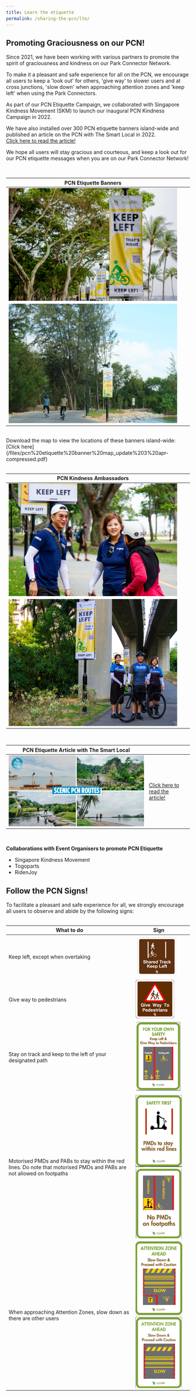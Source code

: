 ```yaml
---
title: Learn the etiquette
permalink: /sharing-the-pcn/lte/
---
```

##   Promoting Graciousness on our PCN!

Since 2021, we have been working with various partners to promote the spirit of graciousness and kindness on our Park Connector Network.

To make it a pleasant and safe experience for all on the PCN, we encourage all users to keep a 'look out' for others, 'give way' to slower users and at cross junctions, 'slow down' when approaching attention zones and 'keep left' when using the Park Connectors.

As part of our PCN Etiquette Campaign, we collaborated with Singapore Kindness Movement (SKM) to launch our inaugural PCN Kindness Campaign in 2022.

We have also installed over 300 PCN etiquette banners island-wide and published an article on the PCN with The Smart Local in 2022. <br>[Click here to read the article!](https://thesmartlocal.com/read/park-connectors-singapore/)

We hope all users will stay gracious and courteous, and keep a look out for our PCN etiquette messages when you are on our Park Connector Network!

<br>

| **PCN Etiquette Banners**  |  |  |
| -------- | -------- | -------- |
|  ![](/images/etiquette%20banner%20prp2.jpeg)   |  |  |
|  ![](/images/etiquette%20banner%20otter.jpeg)  |  |  |

<br>
Download the map to view the locations of these banners island-wide: [Click here](/files/pcn%20etiquette%20banner%20map_update%203%20apr-compressed.pdf)
<br>
<br>

|  **PCN Kindness Ambassadors**  |  |  |
| -------- | -------- | -------- |
| ![](/images/pcn%20kindness%20ambassadors.jpeg)  |   |  |
| ![](/images/pcn%20kindness%20ambassadors%20mbg.jpeg)  |   |  |

<br>

| **PCN Etiquette Article with The Smart Local** |  |  |
| -------- | -------- | -------- |
|  ![](/images/tsl%20article.jpeg)  | [Click here to read the article!](https://thesmartlocal.com/read/park-connectors-singapore/)    |  |

<br>

**Collaborations with Event Organisers to promote PCN Etiquette** 


* Singapore Kindness Movement <br>
* Togoparts <br>
* RidenJoy <br> 



## Follow the PCN Signs!


To facilitate a pleasant and safe experience for all, we strongly encourage all users to observe and abide by the following signs:
<br>
<br>

| What to do | Sign | |
| -------- | -------- | -------- |
Keep left, except when overtaking     | ![Alt text for image on Isomer site](/images/Keep%20left%20except%20when%20overtaking.png)    |
Give way to pedestrians | ![Alt text for image on Isomer site](/images/Give%20way%20to%20pedestrains.png) |
Stay on track and keep to the left of your designated path | ![Alt text for image on Isomer site](/images/For%20your%20own%20safety.png) |
Motorised PMDs and PABs to stay within the red lines. Do note that motorised PMDs and PABs are not allowed on footpaths | ![Alt text for image on Isomer site](/images/Safety%20First.png)![Alt text for image on Isomer site](/images/No%20PMDs.png) |
When approaching Attention Zones, slow down as there are other users | ![Alt text for image on Isomer site](/images/Attention%20Zone%20Ahead%201.png) ![Alt text for image on Isomer site](/images/Attention%20Zone%20Ahead%202.png) |